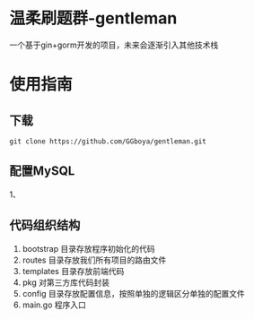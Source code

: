 # 温柔刷题群-gentleman

一个基于gin+gorm开发的项目，未来会逐渐引入其他技术栈



# 使用指南

## 下载

```shell
git clone https://github.com/GGboya/gentleman.git
```

## 配置MySQL

1、





## 代码组织结构

1. bootstrap 	目录存放程序初始化的代码
2. routes           目录存放我们所有项目的路由文件
3. templates     目录存放前端代码
4. pkg                对第三方库代码封装
5. config           目录存放配置信息，按照单独的逻辑区分单独的配置文件
6. main.go       程序入口

